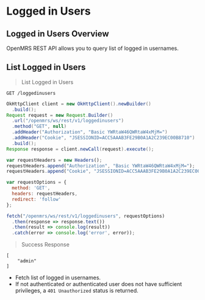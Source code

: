 # Logged in Users

## Logged in Users Overview

OpenMRS REST API allows you to query list of logged in usernames.

## List Logged in Users

> List Logged in Users

```shell
GET /loggedinusers
```

```java
OkHttpClient client = new OkHttpClient().newBuilder()
  .build();
Request request = new Request.Builder()
  .url("/openmrs/ws/rest/v1/loggedinusers")
  .method("GET", null)
  .addHeader("Authorization", "Basic YWRtaW46QWRtaW4xMjM=")
  .addHeader("Cookie", "JSESSIONID=ACC5AAAB3FE29B0A1A2C239EC00B8710")
  .build();
Response response = client.newCall(request).execute();
```

```javascript
var requestHeaders = new Headers();
requestHeaders.append("Authorization", "Basic YWRtaW46QWRtaW4xMjM=");
requestHeaders.append("Cookie", "JSESSIONID=ACC5AAAB3FE29B0A1A2C239EC00B8710");

var requestOptions = {
  method: 'GET',
  headers: requestHeaders,
  redirect: 'follow'
};

fetch("/openmrs/ws/rest/v1/loggedinusers", requestOptions)
  .then(response => response.text())
  .then(result => console.log(result))
  .catch(error => console.log('error', error));
```
> Success Response

```response
[
    "admin"
]
```

* Fetch list of logged in usernames.
* If not authenticated or authenticated user does not have sufficient privileges, a `401 Unauthorized` status is returned.
